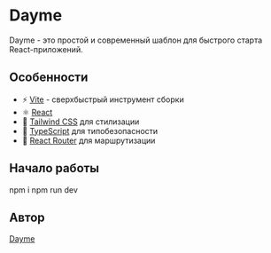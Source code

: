 # Dayme

Dayme - это простой и современный шаблон для быстрого старта React-приложений.

## Особенности

- ⚡️ [Vite](https://vitejs.dev/) - сверхбыстрый инструмент сборки
- ⚛️ [React](https://react.dev/) 
- 🎨 [Tailwind CSS](https://tailwindcss.com/) для стилизации
- 📝 [TypeScript](https://www.typescriptlang.org/) для типобезопасности
- 🔄 [React Router](https://reactrouter.com/) для маршрутизации

## Начало работы

npm i
npm run dev

## Автор

[Dayme](https://daymedead.fun)
